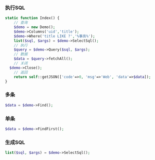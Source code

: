 ### 执行SQL
```php
static function Index() {
	// 查询
	$demo = new Demo();
	$demo->Columns('uid','title');
	$demo->Where('title LIKE ?','%事务%');
	list($sql, $args) = $demo->SelectSql();
	// 执行
	$query = $demo->Query($sql, $args);
	// 数据
	$data = $query->fetchAll();
	// 关闭
  $demo->Close();
	// 返回
	return self::getJSON(['code'=>0, 'msg'=>'Web', 'data'=>$data]);
}
```

### 多条
```php
$data = $demo->Find();
```

### 单条
```php
$data = $demo->FindFirst();
```

### 生成SQL
```php
list($sql, $args) = $demo->SelectSql();
```